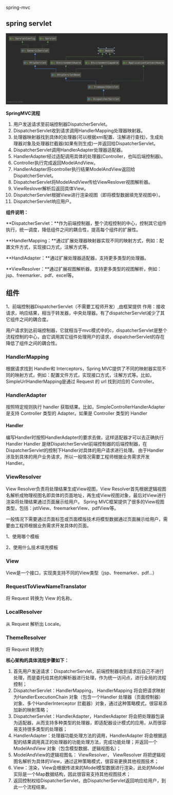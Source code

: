 spring-mvc





## spring servlet



![spring-mvc-servlet](spring-mvc-servlet.png)







**SpringMVC流程**

1. 用户发送请求至前端控制器DispatcherServlet。
2. DispatcherServlet收到请求调用HandlerMapping处理器映射器。
3. 处理器映射器找到具体的处理器(可以根据xml配置、注解进行查找)，生成处理器对象及处理器拦截器(如果有则生成)一并返回给DispatcherServlet。
4. DispatcherServlet调用HandlerAdapter处理器适配器。
5. HandlerAdapter经过适配调用具体的处理器(Controller，也叫后端控制器)。
6. Controller执行完成返回ModelAndView。
7. HandlerAdapter将controller执行结果ModelAndView返回给DispatcherServlet。
8. DispatcherServlet将ModelAndView传给ViewReslover视图解析器。
9. ViewReslover解析后返回具体View。
10. DispatcherServlet根据View进行渲染视图（即将模型数据填充至视图中）。
11. DispatcherServlet响应用户。



**组件说明：**



**DispatcherServlet：**作为前端控制器，整个流程控制的中心，控制其它组件执行，统一调度，降低组件之间的耦合性，提高每个组件的扩展性。

**HandlerMapping：**通过扩展处理器映射器实现不同的映射方式，例如：配置文件方式，实现接口方式，注解方式等。 

**HandlAdapter：**通过扩展处理器适配器，支持更多类型的处理器。

**ViewResolver：**通过扩展视图解析器，支持更多类型的视图解析，例如：jsp、freemarker、pdf、excel等。



## 组件



1、前端控制器DispatcherServlet（不需要工程师开发）,由框架提供
作用：接收请求，响应结果，相当于转发器，中央处理器。有了dispatcherServlet减少了其它组件之间的耦合度。

用户请求到达前端控制器，它就相当于mvc模式中的c，dispatcherServlet是整个流程控制的中心，由它调用其它组件处理用户的请求，dispatcherServlet的存在降低了组件之间的耦合性。



### HandlerMapping

根据请求找到 Handler和 Interceptors，Spring MVC提供了不同的映射器实现不同的映射方式，例如：配置文件方式，实现接口方式，注解方式等。比如，	SimpleUrlHandlerMapping是通过 Request 的 url 找到对应的 Controller。



### HandlerAdapter

按照特定规则执行 handler 获取结果。比如，SimpleControllerHandlerAdapter 是支持 Controller 类型的 Adapter。如果是 Controller 类型的 Handler



#### Handler
编写Handler时按照HandlerAdapter的要求去做，这样适配器才可以去正确执行Handler
Handler 是继DispatcherServlet前端控制器的后端控制器，在DispatcherServlet的控制下Handler对具体的用户请求进行处理。
由于Handler涉及到具体的用户业务请求，所以一般情况需要工程师根据业务需求开发Handler。



### ViewResolver

View Resolver负责将处理结果生成View视图，View Resolver首先根据逻辑视图名解析成物理视图名即具体的页面地址，再生成View视图对象，最后对View进行渲染将处理结果通过页面展示给用户。 Spring MVC框架提供了很多的View视图类型，包括：jstlView、freemarkerView、pdfView等。

一般情况下需要通过页面标签或页面模版技术将模型数据通过页面展示给用户，需要由工程师根据业务需求开发具体的页面。

1、使用哪个模板

2、使用什么技术填充模板

### View

View是一个接口，实现类支持不同的View类型（jsp、freemarker、pdf...）



### RequestToViewNameTranslator

将 Request 转换为 View 的名称。



### LocalResolver

从 Request 解析出 Locale。



### ThemeResolver

将 Request 转换为



**核心架构的具体流程步骤如下：**

1. 首先用户发送请求：DispatcherServlet，前端控制器收到请求后自己不进行处理，而是委托给其他的解析器进行处理，作为统一访问点，进行全局的流程控制；
2. DispatcherServlet：HandlerMapping， HandlerMapping 将会把请求映射为HandlerExecutionChain 对象（包含一个Handler 处理器（页面控制器）对象、多个HandlerInterceptor 拦截器）对象，通过这种策略模式，很容易添加新的映射策略；
3. DispatcherServlet：HandlerAdapter，HandlerAdapter 将会把处理器包装为适配器，从而支持多种类型的处理器，即适配器设计模式的应用，从而很容易支持很多类型的处理器；
4. HandlerAdapter：处理器功能处理方法的调用，HandlerAdapter 将会根据适配的结果调用真正的处理器的功能处理方法，完成功能处理；并返回一个ModelAndView 对象（包含模型数据、逻辑视图名）；
5. ModelAndView的逻辑视图名： ViewResolver， ViewResolver 将把逻辑视图名解析为具体的View，通过这种策略模式，很容易更换其他视图技术；
6. View：渲染，View会根据传进来的Model模型数据进行渲染，此处的Model实际是一个Map数据结构，因此很容易支持其他视图技术；
7. 返回控制权给DispatcherServlet，由DispatcherServlet返回响应给用户，到此一个流程结束。